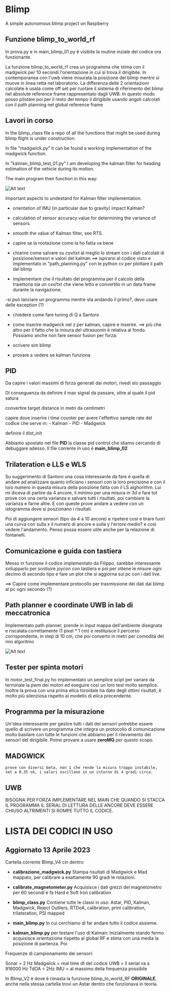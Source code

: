 # Blimp
A simple autonomous blimp project on Raspberry

##  Funzione blimp_to_world_rf
In prova.py e in main_blimp_01.py è visibile la routine inziale del codice ora funzionante. 

La funzione blimp_to_world_rf crea un programma che stima con il madgwick per 10 secondi l'orientazione in cui si trova il dirigibile. In contemporanea con l'uwb viene misurata la posizione del blimp mentre si muove in linea retta nel laboratorio. La differenza delle 2 orientazioni calcolate è usata come off set per ruotare il sistema di riferimento del blimp nel absolute reference frame rappresentato dagli UWB. In questo modo posso pilotare poi per il resto del tempo il dirigibile usando angoli calcolati con il path planning nel global reference frame

 


## Lavori in corso
In the blimp_class file a repo of all the functions that might be used during blimp flight is under construction.

In file "madgwick.py" it can be found a working
implementation of the madgwick function.

In "kalman_blimp_test_01.py" I am developing the kalman filter for heading estimation of the vehicle during its motion. 

The main program then function in this way: 

![Alt text](https://github.com/rktessa/Blimp/blob/main/alg_flow.jpg?raw=true "Scheme of the  Alghorithm ") 

Important aspects to undestand for Kalman filter implementation:

- orientation of IMU (in particular due to gravity) impact Kalman? 

- calculation of sensor accuracy value for determining the variance of sensors. 

- smooth the value of Kalman filter, see RTS. 

- capire se la rootazione come la ho fatta va bene

- chiarire come salvare su csv/txt al meglio lo stream con i dati calcolati di posizione/sensori e valori del kalman ==> ispirarsi al codice visto e implementato in "path_planning.py" con le python cv per plottare il path del blimp

- implementare che il risultato del programma per il calcolo della traiettoria sia un csv/txt che viene letto e convertito in un data frame durante la navigazione. 

-si può lanciare un programma mentre sta andando il primo?, devo usare delle exception (?)


- chiedere come fare tuning di Q a Santoro

- come inserire madgwick nel z per kalman, capire e inserire. ==> più che altro per il fatto che la misura del ultrasuonin è relativa al fondo. Possiamo anche non fare sensor fusion per forza. 

- scrivere sim blimp

- provare a vedere se kalman funziona


## PID

Da capire i valori massimi di forza generati dai motori, rivedi sto passaggio

Di conseguenza da definire il max signal da passare, oltre al quale il pid satura 

convertire target distance in metri  da centimetri

capire dove inserire i time counter per avere l'effettivo sample rate del codice che serve in:
    - Kalman
    - PID
    - Madgwick


definire il dist_init

Abbiamo spostato nel file **PID** la classe pid control che stiamo cercando di debuggare adesso. 
Il file corrente in uso è **main_blimp_02**



## Trilateration e LLS e WLS
Su suggerimento di Santoro una cosa interessante da fare  è quella di andare ad analizzare quanto inficiano i sensori con la loro precisione e con il loro numero in questa misura della posizione fatta
con il LS alghorithm. Lui mi diceva di partire da 4 ancore, il minimo per una misura in 3d e fare tot prove con una certa varianza e salvare tutti i risultati, poi cambiare la varianza e farne altre.
E con queste prove andare a vedere con un istogramma dove si poszionano i risultati. 

Poi di aggiungere sensori (tipo da 4 a 10 ancore) e ripetere così e tirare fuori una curva con sulla x
il numero di ancore e sulla y l'errore medio? e così vedere l'andamento. 
Penso possa essere utile anche per la relazione di fontanelli. 

## Comunicazione e guida con tastiera
Messo in funzione il codice implementato da Filippo, sarebbe interessante svilupparlo per sostiuire joycon con tastiera e poi per ottene le  misure ogni decimo di secondo tipo e fare un plot che si aggiorna sul pc con i dati live. 

==> Capire come implementare protocollo per trasmissione dei dati dal blimp al pc ogni secondo (?)


## Path planner e coordinate UWB in lab di meccatronica
Implementato path planner, prende in input mappa dell'ambiente disegnata e riscalata correttamente (1 pixel * 1 cm) e restituisce il percorso corrispondente, in step di 10 cm, che poi converto in metri per comodità del mio algoritmo

![Alt text](https://github.com/rktessa/Blimp/blob/main/phat_plannig_solution.png?raw=true "Scheme of the  Alghorithm ")

## Tester per spinta motori
In motor_test_final.py ho implementato un semplice scipt per variare da terminale la pwm dei motori ed eseguire così un loro test molto semplice. 
Inoltre la prova con una prima elica toroidale ha dato degli ottimi risultati, è molto più silenziosa rispetto al modello di elica precendente.


## Programma per la misurazione
Un'idea interessante per gestire tutti i dati dei sensori potrebbe essere quello di scrivere un programma che integra un protocollo di comunicazione molto basilare con tutte le funzioni che abbiamo per il rilevamento dei sensori del dirigibile. Potrei provare a usare **zeroMQ** per questo scopo. 


## MADGWICK

    prove con diversi beta, non 1 che rende la misura troppo instabile, set a 0.35 ok, i valori oscillano in un intorno di 4 gradi circa. 


## UWB

BISOGNA PER FORZA IMPLEMENTARE NEL MAIN CHE QUANDO SI STACCA IL PROGRAMMA IL SERIAL DI LETTURA DELLE ANCORE DEVE ESSERE CHIUSO ALTRIMENTI SI ROMPE TUTTO IL CODICE. 


# LISTA DEI CODICI IN USO
## Aggiornato 13 Aprile 2023

Cartella corrente Blimp_V4 cin dentro:

- **calibrazione_madgwick.py** Stampa risultati di Madgwick e Mad mappato, per calibrare a esattamente 90 gradi le rotazioni.

- **calibrate_magnetometer.py** Acquisisce i dati grezzi del magnetometro per 60 secondi e fa Hard e Soft Iron calibration

- **blimp_class.py** Contiene tutte le classi in uso: Astar, PID, Kalman, Madgwick, Reject Outliers, RTDoA, calibration, print calibration, trilateration, PSI mapped

- **main_blimp.py** In cui cerchiamo di far andare tutto il codice assieme. 

- **kalman_blimp.py** per testare l'uso di Kalman: Inizialmente stando fermo acquisisce orientazione rispetto al global RF e stima con una media la posizione di partenza. 
Poi 

Frequenze di campionamento dei sensori: 

Sonar = 2 Hz
Madgwick = real time dt del codice
UWB = il serial va a 916000 Hz
TdOA = 2Hz
IMU = al massimo della frequenza possibile


In Blimp_V2 è dove è rimasta la funzione blimp_to_world_RF **ORIGINALE**, anche nella stessa cartella trovi un Astar dentro che funzionava in teoria.



